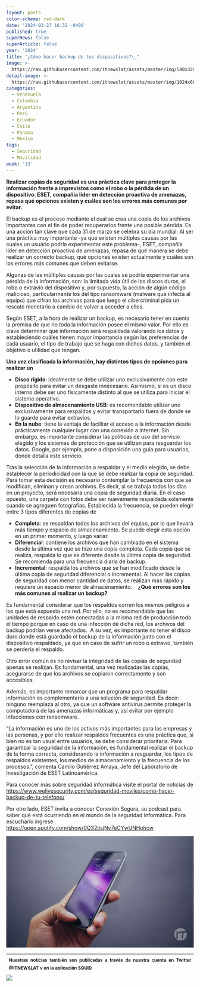 ```yaml
---
layout: posts
color-schema: red-dark
date: '2024-03-27 16:32 -0400'
published: true
superNews: false
superArticle: false
year: '2024'
title: "¿Cómo hacer backup de tus dispositivos?\_"
image: >-
  https://raw.githubusercontent.com/itnewslat/assets/master/img/540x320/Celular-uso-p.jpg
detail-image: >-
  https://raw.githubusercontent.com/itnewslat/assets/master/img/1024x680/Celular-uso-g.jpg
categories:
  - Venezuela
  - Colombia
  - Argentina
  - Perú
  - Ecuador
  - Chile
  - Panama
  - Mexico
tags:
  - Seguridad
  - Movilidad
week: '13'
---
```

**Realizar copias de seguridad es una práctica clave para proteger la información frente a imprevistos como el robo o la pérdida de un dispositivo. ESET, compañía líder en detección proactiva de amenazas, repasa qué opciones existen y cuáles son los errores más comunes por evitar.**

El backup es el proceso mediante el cual se crea una copia de los archivos importantes con el fin de poder recuperarlos frente una posible pérdida. Es una acción tan clave que cada 31 de marzo se celebra su día mundial. Al ser una práctica muy importante -ya que existen múltiples causas por las cuales un usuario podría experimentar este problema-, ESET, compañía líder en detección proactiva de amenazas, repasa de qué manera se debe realizar un correcto backup, qué opciones existen actualmente y cuáles son los errores más comunes que deben evitarse. 

Algunas de las múltiples causas por las cuales se podría experimentar una pérdida de la información, son: la limitada vida útil de los discos duros, el robo o extravío del dispositivo y, por supuesto, la acción de algún código malicioso, particularmente los del tipo ransomware (malware que infecta al equipo) que cifran los archivos para que luego el cibercriminal pida un rescate monetario a cambio de volver a acceder a ellos. 

Según ESET, a la hora de realizar un backup, es necesario tener en cuenta la premisa de que no toda la información posee el mismo valor. Por ello es clave determinar qué información será respaldada valorando los datos y estableciendo cuáles tienen mayor importancia según las preferencias de cada usuario, el tipo de trabajo que se haga con dichos datos, y también el objetivo o utilidad que tengan. 

**Una vez clasificada la información, hay distintos tipos de opciones para realizar un**

- **Disco rígido**: idealmente se debe utilizar uno exclusivamente con este propósito para evitar un desgaste innecesario. Asimismo, si es un disco interno debe ser uno físicamente distinto al que se utiliza para iniciar el sistema operativo. 
- **Dispositivo de almacenamiento USB**: es recomendable utilizar uno exclusivamente para respaldos y evitar transportarlo fuera de donde se lo guarde para evitar extravíos. 
- **En la nube**: tiene la ventaja de facilitar el acceso a la información desde prácticamente cualquier lugar con una conexión a Internet. Sin embargo, es importante considerar las políticas de uso del servicio elegido y los sistemas de protección que se utilizan para resguardar los datos. Google, por ejemplo, pone a disposición una guía para usuarios, donde detalla este servicio.

Tras la selección de la información a respaldar y el medio elegido, se debe establecer la periodicidad con la que se debe realizar la copia de seguridad. Para tomar esta decisión es necesario contemplar la frecuencia con que se modifican, eliminan y crean archivos. Es decir, si se trabaja todos los días en un proyecto, será necesaria una copia de seguridad diaria. En el caso opuesto, una carpeta con fotos debe ser nuevamente respaldada solamente cuando se agreguen fotografías. Establecida la frecuencia, se pueden elegir entre 3 tipos diferentes de copias de

- **Completa**: se respaldan todos los archivos del equipo, por lo que llevará más tiempo y espacio de almacenamiento. Se puede elegir esta opción en un primer momento, y luego variar. 
- **Diferencial**: contiene los archivos que han cambiado en el sistema desde la última vez que se hizo una copia completa. Cada copia que se realiza, respalda lo que es diferente desde la última copia de seguridad. Se recomienda para una frecuencia diaria de backup. 
- **Incremental**: respalda los archivos que se han modificado desde la última copia de seguridad diferencial o incremental. Al hacer las copias de seguridad con menor cantidad de datos, se realizan más rápido y requiere un espacio menor de almacenamiento. 
 
**¿Qué errores son los más comunes al realizar un backup?**

Es fundamental considerar que los respaldos corren los mismos peligros a los que está expuesta una red. Por ello, no es recomendable que las unidades de respaldo estén conectadas a la misma red de producción todo el tiempo porque en caso de una infección de dicha red, los archivos del backup podrían verse afectados.  A su vez, es importante no tener el disco duro donde está guardado el backup de la información junto con el dispositivo respaldado, ya que en caso de sufrir un robo o extravío, también se perdería el respaldo. 

Otro error común es no revisar la integridad de las copias de seguridad apenas se realizan. Es fundamental, una vez realizadas las copias, asegurarse de que los archivos se copiaron correctamente y son accesibles.  

Además, es importante remarcar que un programa para respaldar información es complementario a una solución de seguridad. Es decir: ninguno reemplaza al otro, ya que un software antivirus permite proteger la computadora de las amenazas informáticas y, así evitar por ejemplo infecciones con ransomware.  

“La información es uno de los activos más importantes para las empresas y las personas, y por ello realizar respaldos frecuentes es una práctica que, si bien no es tan usual entre usuarios, se debe considerar prioritaria. Para garantizar la seguridad de la información, es fundamental realizar el backup de la forma correcta, considerando la información a resguardar, los tipos de respaldos existentes, los medios de almacenamiento y la frecuencia de los procesos.”, comenta Camilo Gutiérrez Amaya, Jefe del Laboratorio de Investigación de ESET Latinoamérica.

Para conocer más sobre seguridad informática visite el portal de noticias de https://www.welivesecurity.com/es/seguridad-moviles/como-hacer-backup-de-tu-telefono/

Por otro lado, ESET invita a conocer Conexión Segura, su podcast para saber qué está ocurriendo en el mundo de la seguridad informática. Para escucharlo ingrese https://open.spotify.com/show/0Q32tisjNy7eCYwUNHphcw

![](https://raw.githubusercontent.com/itnewslat/assets/master/img/540x320/Celular-uso-p.jpg)

<table style="height: 42px;" width="569">
<tbody>
<tr>
<td style="text-align: justify;"><sub><strong>Nuestras noticias también son publicadas a través de nuestra cuenta en Twitter <a href="https://twitter.com/itnewslat?lang=es">@ITNEWSLAT</a> y en la aplicación <a href="https://squidapp.co/en/">SQUID</a></strong></sub></td>
</tr>
</tbody>
</table>

<img src="https://tracker.metricool.com/c3po.jpg?hash=56f88a41e39ab42c063cc51676587a04"/>
